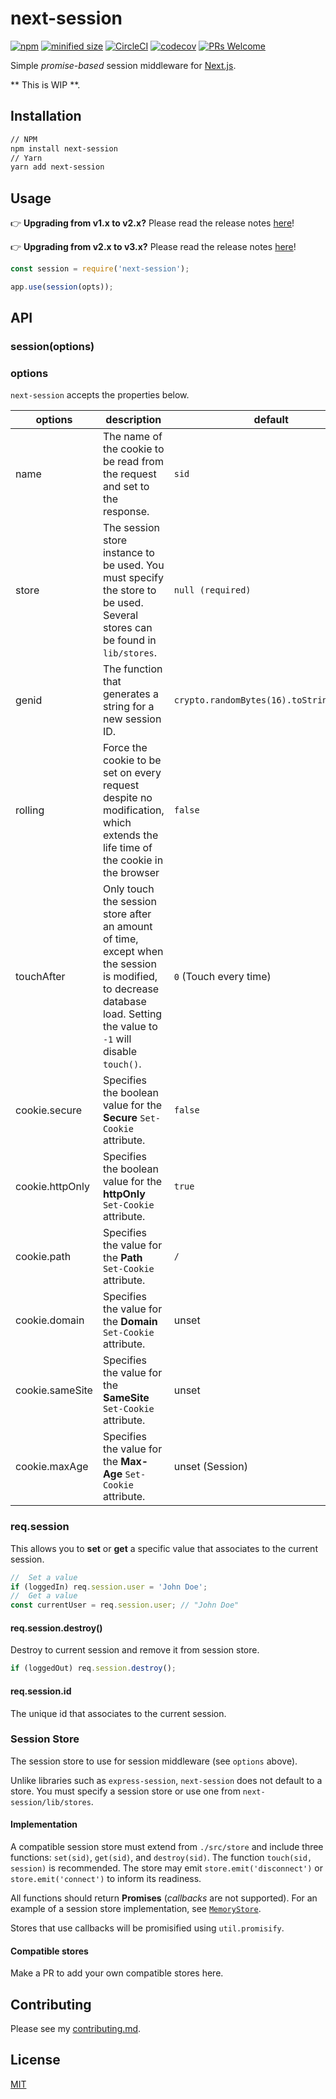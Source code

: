 # next-session

[![npm](https://badgen.net/npm/v/next-session)](https://www.npmjs.com/package/next-session)
[![minified size](https://badgen.net/bundlephobia/min/next-session)](https://bundlephobia.com/result?p=next-session)
[![CircleCI](https://circleci.com/gh/hoangvvo/next-session.svg?style=svg)](https://circleci.com/gh/hoangvvo/next-session)
[![codecov](https://codecov.io/gh/hoangvvo/next-session/branch/master/graph/badge.svg)](https://codecov.io/gh/hoangvvo/next-session)
[![PRs Welcome](https://badgen.net/badge/PRs/welcome/ff5252)](CONTRIBUTING.md)

Simple *promise-based* session middleware for [Next.js](https://nextjs.org/).

** This is WIP **.

## Installation

```sh
// NPM
npm install next-session
// Yarn
yarn add next-session
```

## Usage

:point_right: **Upgrading from v1.x to v2.x?** Please read the release notes [here](https://github.com/hoangvvo/next-session/releases/tag/v2.0.0)!

:point_right: **Upgrading from v2.x to v3.x?** Please read the release notes [here](https://github.com/hoangvvo/next-session/releases/tag/v3.0.0)!

```javascript
const session = require('next-session');

app.use(session(opts));


```

## API

### session(options)

### options

`next-session` accepts the properties below.

| options | description | default |
|---------|-------------|---------|
| name | The name of the cookie to be read from the request and set to the response. | `sid` |
| store | The session store instance to be used. You must specify the store to be used. Several stores can be found in `lib/stores`. | `null (required)` |
| genid | The function that generates a string for a new session ID. | `crypto.randomBytes(16).toString('hex')` |
| rolling | Force the cookie to be set on every request despite no modification, which extends the life time of the cookie in the browser | `false` |
| touchAfter | Only touch the session store after an amount of time, except when the session is modified, to decrease database load. Setting the value to `-1` will disable `touch()`. | `0` (Touch every time) |
| cookie.secure | Specifies the boolean value for the **Secure** `Set-Cookie` attribute. | `false` |
| cookie.httpOnly | Specifies the boolean value for the **httpOnly** `Set-Cookie` attribute. | `true` |
| cookie.path | Specifies the value for the **Path** `Set-Cookie` attribute. | `/` |
| cookie.domain | Specifies the value for the **Domain** `Set-Cookie` attribute. | unset |
| cookie.sameSite | Specifies the value for the **SameSite** `Set-Cookie` attribute. | unset |
| cookie.maxAge | Specifies the value for the **Max-Age** `Set-Cookie` attribute. | unset (Session) |

### req.session

This allows you to **set** or **get** a specific value that associates to the current session.

```javascript
//  Set a value
if (loggedIn) req.session.user = 'John Doe';
//  Get a value
const currentUser = req.session.user; // "John Doe"
```

#### req.session.destroy()

Destroy to current session and remove it from session store.

```javascript
if (loggedOut) req.session.destroy();
```

#### req.session.id

The unique id that associates to the current session.

### Session Store

The session store to use for session middleware (see `options` above).

Unlike libraries such as `express-session`, `next-session` does not default to a store. You must specify a session store or use one from `next-session/lib/stores`.

#### Implementation

A compatible session store must extend from `./src/store` and include three functions: `set(sid)`, `get(sid)`, and `destroy(sid)`. The function `touch(sid, session)` is recommended. The store may emit `store.emit('disconnect')` or `store.emit('connect')` to inform its readiness.

All functions should return **Promises** (*callbacks* are not supported). For an example of a session store implementation, see [`MemoryStore`](src/store/memory.js).

Stores that use callbacks will be promisified using `util.promisify`.

#### Compatible stores

Make a PR to add your own compatible stores here.

## Contributing

Please see my [contributing.md](CONTRIBUTING.md).

## License

[MIT](LICENSE)

